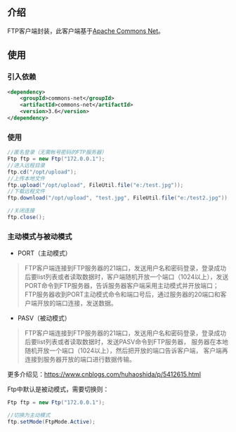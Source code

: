 ## 介绍

FTP客户端封装，此客户端基于[Apache Commons Net](http://commons.apache.org/proper/commons-net/)。

## 使用

### 引入依赖

```xml
<dependency>
	<groupId>commons-net</groupId>
	<artifactId>commons-net</artifactId>
	<version>3.6</version>
</dependency>
```

### 使用

```java
//匿名登录（无需帐号密码的FTP服务器）
Ftp ftp = new Ftp("172.0.0.1");
//进入远程目录
ftp.cd("/opt/upload");
//上传本地文件
ftp.upload("/opt/upload", FileUtil.file("e:/test.jpg"));
//下载远程文件
ftp.download("/opt/upload", "test.jpg", FileUtil.file("e:/test2.jpg"));

//关闭连接
ftp.close();
```

### 主动模式与被动模式

- PORT（主动模式）

> FTP客户端连接到FTP服务器的21端口，发送用户名和密码登录，登录成功后要list列表或者读取数据时，客户端随机开放一个端口（1024以上），发送 PORT命令到FTP服务器，告诉服务器客户端采用主动模式并开放端口；FTP服务器收到PORT主动模式命令和端口号后，通过服务器的20端口和客户端开放的端口连接，发送数据。

- PASV（被动模式）

> FTP客户端连接到FTP服务器的21端口，发送用户名和密码登录，登录成功后要list列表或者读取数据时，发送PASV命令到FTP服务器， 服务器在本地随机开放一个端口（1024以上），然后把开放的端口告诉客户端， 客户端再连接到服务器开放的端口进行数据传输。

更多介绍见：https://www.cnblogs.com/huhaoshida/p/5412615.html

Ftp中默认是被动模式，需要切换则：

```java
Ftp ftp = new Ftp("172.0.0.1");

//切换为主动模式
ftp.setMode(FtpMode.Active);
```